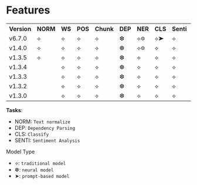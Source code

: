 # Features

<table>
<tr>
<th>Version</th>
<th>NORM</td>
<th>WS</td>
<th>POS</td>
<th>Chunk</td>
<th>DEP</td>
<th>NER</td>
<th>CLS</td>
<th>Senti</td>
<th>IPA</td>
</tr>
<tr>
<td>v6.7.0</td>
<td>⟡</td>
<td>⟡</td>
<td>⟡</td>
<td>⟡</td>
<td>❆</td>
<td>⟡❆</td>
<td>⟡➤</td>
<td>⟡</td>
<td>⟡</td>
</tr>
<tr>
<td>v1.4.0</td>
<td>⟡</td>
<td>⟡</td>
<td>⟡</td>
<td>⟡</td>
<td>❆</td>
<td>⟡❆</td>
<td>⟡</td>
<td>⟡</td>
<td>⟡</td>
</tr>
<tr>
<td>v1.3.5</td>
<td>⟡</td>
<td>⟡</td>
<td>⟡</td>
<td>⟡</td>
<td>❆</td>
<td>⟡</td>
<td>⟡</td>
<td>⟡</td>
<td></td>
</tr>
<tr>
<td>v1.3.4</td>
<td></td>
<td>⟡</td>
<td>⟡</td>
<td>⟡</td>
<td>❆</td>
<td>⟡</td>
<td>⟡</td>
<td>⟡</td>
<td></td>
</tr>
<tr>
<td>v1.3.3</td>
<td></td>
<td>⟡</td>
<td>⟡</td>
<td>⟡</td>
<td>❆</td>
<td>⟡</td>
<td>⟡</td>
<td>⟡</td>
<td></td>
</tr>
<td>v1.3.2</td>
<td></td>
<td>⟡</td>
<td>⟡</td>
<td>⟡</td>
<td>❆</td>
<td>⟡</td>
<td>⟡</td>
<td>⟡</td>
<td></td>
</tr>
<tr>
<td>v1.3.0</td>
<td></td>
<td>⟡</td>
<td>⟡</td>
<td>⟡</td>
<td>❆</td>
<td>⟡</td>
<td>⟡</td>
<td>⟡</td>
<td></td>
</tr>
</table>

**Tasks**:

* NORM: `Text normalize`
* DEP:  `Dependency Parsing`
* CLS: `Classify`
* SENTI: `Sentiment Analysis`

Model Type

* ⟡: `traditional model`
* ❆: `neural model`
* ➤: `prompt-based model`